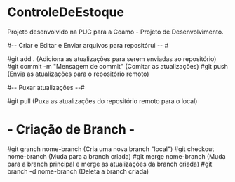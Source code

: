 # ControleDeEstoque
Projeto desenvolvido na PUC para a Coamo - Projeto de Desenvolvimento.


#-- Criar e Editar e Enviar arquivos para repositórui -- #

#git add . (Adiciona as atualizações para serem enviadas ao repositório)
#git commit -m "Mensagem de commit" (Comitar as atualizações)
#git push (Envia as atualizações para o repositório remoto)

#-- Puxar atualizações --#

#git pull (Puxa as atualizações do repositório remoto para o local)

# - Criação de Branch - #
#git granch nome-branch (Cria uma nova branch "local")
#git checkout nome-branch (Muda para a branch criada)
#git merge nome-branch (Muda para a branch principal e merge as atualizações da branch criada)
#git branch -d nome-branch (Deleta a branch criada)
